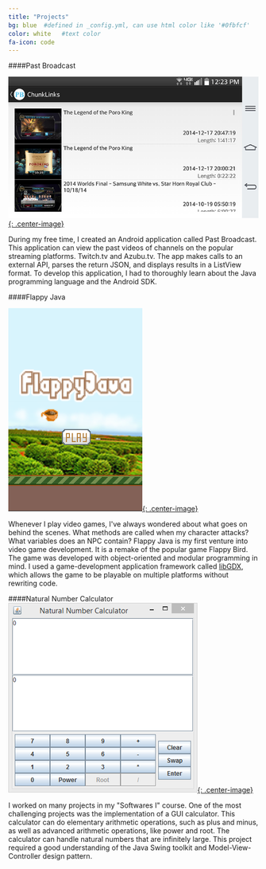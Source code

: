 ```yaml
---
title: "Projects"
bg: blue  #defined in _config.yml, can use html color like '#0fbfcf'
color: white   #text color
fa-icon: code
---
```

####Past Broadcast

[![Past Broadcast](/img/pastbroadcast.png){: .center-image}](https://github.com/tryceo/PastBroadcast)

During my free time, I created an Android application called Past Broadcast. This application can view the past videos of channels on the popular streaming platforms. Twitch.tv and Azubu.tv. The app makes calls to an external API, parses the return JSON, and displays results in a ListView format. To develop this application, I had to thoroughly learn about the Java programming language and the Android SDK.

####Flappy Java

[![Flappy Java](/img/flappyjava.PNG){: .center-image}](https://github.com/tryceo/FlappyJava)

Whenever I play video games, I've always wondered about what goes on behind the scenes. What methods are called when my character attacks? What variables does an NPC contain? Flappy Java is my first venture into video game development. It is a remake of the popular game Flappy Bird. The game was developed with object-oriented and modular programming in mind. I used a game-development application framework called [libGDX](http://libgdx.badlogicgames.com/), which allows the game to be playable on multiple platforms without rewriting code.

####Natural Number Calculator
[![Natural Number Calculator](/img/naturalnumber.png){: .center-image}](https://github.com/tryceo/NaturalNumberCalculator)

I worked on many projects in my "Softwares I" course. One of the most challenging projects was the implementation of a GUI calculator. This calculator can do elementary arithmetic operations, such as plus and minus, as well as advanced arithmetic operations, like power and root. The calculator can handle natural numbers that are infinitely large. This project required a good understanding of the Java Swing toolkit and Model-View-Controller design pattern.